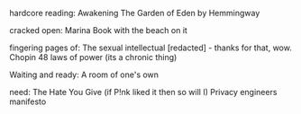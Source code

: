 hardcore reading:
Awakening
The Garden of Eden by Hemmingway

cracked open:
Marina
Book with the beach on it 

fingering pages of:
The sexual intellectual 
[redacted] - thanks for that, wow. 
Chopin
48 laws of power (its a chronic thing) 

Waiting and ready: 
A room of one's own


need:
The Hate You Give (if P!nk liked it then so will I)
Privacy engineers manifesto